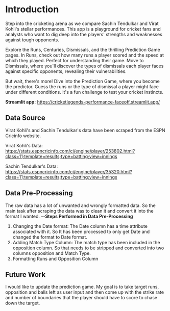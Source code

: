 # Introduction

Step into the cricketing arena as we compare Sachin Tendulkar and Virat Kohli's stellar performances. This app is a playground for cricket fans and analysts who want to dig deep into the players' strengths and weaknesses against tough opponents.

Explore the Runs, Centuries, Dismissals, and the thrilling Prediction Game pages. In Runs, check out how many runs a player scored and the speed at which they played. Perfect for understanding their game. Move to Dismissals, where you'll discover the types of dismissals each player faces against specific opponents, revealing their vulnerabilities.

But wait, there's more! Dive into the Prediction Game, where you become the predictor. Guess the runs or the type of dismissal a player might face under different conditions. It's a fun challenge to test your cricket instincts.

**Streamlit app:** https://cricketlegends-performance-faceoff.streamlit.app/
## Data Source
Virat Kohli's and Sachin Tendulkar's data have been scraped from the ESPN Cricinfo website.

Virat Kohli's Data:  
https://stats.espncricinfo.com/ci/engine/player/253802.html?class=11;template=results;type=batting;view=innings

Sachin Tendulkar's Data:  
https://stats.espncricinfo.com/ci/engine/player/35320.html?class=11;template=results;type=batting;view=innings


## Data Pre-Processing
 The raw data has a lot of unwanted and wrongly formatted data. So the main task after scraping the data was to clean  it and convert it into the format I wanted.
 --**Steps Performed in Data Pre-Processing**
1. Changing the Date format: The Date column has a time attribute associated with it. So It has been processed to only get Date and changed the format to Date format.
2. Adding Match Type Column: The match type has been included in the opposition column. So that needs to be stripped and converted into two columns opposition and Match Type.
3. Formatting Runs and Opposition Column

## Future Work
I would like to update the prediction game. My goal is to take target runs, opposition and balls left as user input and then come up with the strike rate and number of boundaries that the player should have to score to chase down the target.
